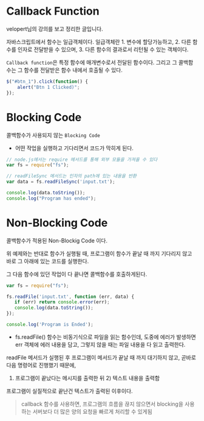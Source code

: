 # Callback Function

velopert님의 강의를 보고 정리한 글입니다. 

자바스크립트에서 함수는 일급객체이다. 일급객체란 1. 변수에 할당가능하고, 2. 다른 함수를 인자로 전달받을 수 있으며, 3. 다른 함수의 결과로서 리턴될 수 있는 객체이다.

`Callback function`은 특정 함수에 매개변수로서 전달된 함수이다. 그리고 그 콜백함수는 그 함수를 전달받은 함수 내에서 호출될 수 있다.

``` javascript
$("#btn_1").click(function() {
    alert("Btn 1 Clicked)";
});
```

# Blocking Code
콜백함수가 사용되지 않는 `Blocking Code` 
- 어떤 작업을 실행하고 기다리면서 코드가 막히게 된다.

``` javascript
// node.js에서는 require 메서드를 통해 외부 모듈을 가져올 수 있다
var fs = require("fs");

// readFileSync 메서드는 인자의 path에 있는 내용을 반환
var data = fs.readFileSync('input.txt');

console.log(data.toString());
console.log("Program has ended");
``` 

# Non-Blocking Code
콜백함수가 적용된 Non-Blockig Code 이다.

위 예제와는 반대로 함수가 실행될 때, 프로그램이 함수가 끝날 때 까지 기다리지 않고 바로 그 아래에 있는 코드를 실행한다.

 그 다음 함수에 있던 작업이 다 끝나면 콜백함수를 호출하게된다.

 ``` javascript
 var fs = require("fs");

fs.readFile('input.txt', function (err, data) {
    if (err) return console.error(err);
    console.log(data.toString());
});

console.log('Program is Ended');
```
- fs.readFile() 함수는 비동기식으로 파일을 읽는 함수인데, 도중에 에러가 발생하면 err 객체에 에러 내용을 담고, 그렇지 않을 때는 파일 내용을 다 읽고 출력한다.


readFile 메서드가 실행된 후 프로그램이 메서드가 끝날 때 까지 대기하지 않고, 곧바로 다음 명령어로 진행했기 때문에,
1) 프로그램이 끝났다는 메시지를 출력한 뒤 2) 텍스트 내용을 출력함

프로그램이 실질적으로 끝난건 텍스트가 출력된 이후이다.

> callback 함수를 사용하면, 프로그램의 흐름을 끊지 않으면서 blocking을 사용하는 서버보다 더 많은 양의 요청을 빠르게 처리할 수 있게됨